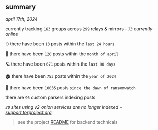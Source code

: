
## summary
_april 17th, 2024_

currently tracking `163` groups across `299` relays & mirrors - _`73` currently online_

⏲ there have been `13` posts within the `last 24 hours`

🦈 there have been `120` posts within the `month of april`

🪐 there have been `671` posts within the `last 90 days`

🏚 there have been `753` posts within the `year of 2024`

🦕 there have been `10035` posts `since the dawn of ransomwatch`

there are `96` custom parsers indexing posts

_`20` sites using v2 onion services are no longer indexed - [support.torproject.org](https://support.torproject.org/onionservices/v2-deprecation/)_

> see the project [README](https://github.com/joshhighet/ransomwatch#ransomwatch--) for backend technicals
